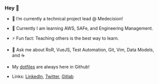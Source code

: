 ### Hey 👋
- 🔭 I’m currently a technical project lead @ Medecision!

- 🌱 Currently I am learning AWS, SAFe, and Engineering Management.

- ⚡ Fun fact: Teaching others is the best way to learn.

- 💬 Ask me about RoR, VueJS, Test Automation, Git, Vim, Data Models, and ☕

- My [dotfiles](https://github.com/josephbwalters/dotfiles) are always here in Github!

- Links: [LinkedIn](https://www.linkedin.com/in/josephbwalters/), [Twitter](https://twitter.com/josephbwalters), [Gitlab](https://gitlab.com/josephbwalters)

<!--
**josephbwalters/josephbwalters** is a ✨ _special_ ✨ repository because its `README.md` (this file) appears on your GitHub profile.

Here are some ideas to get you started:

- 🔭 I’m currently working on ...
- 🌱 I’m currently learning ...
- 👯 I’m looking to collaborate on ...
- 🤔 I’m looking for help with ...
- 💬 Ask me about ...
- 📫 How to reach me: ...
- 😄 Pronouns: ...
- ⚡ Fun fact: ...
-->
